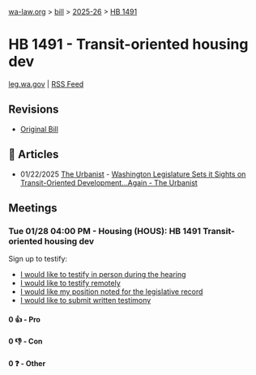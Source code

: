 [wa-law.org](/) > [bill](/bill/) > [2025-26](/bill/2025-26/) > [HB 1491](/bill/2025-26/hb/1491/)

# HB 1491 - Transit-oriented housing dev
[leg.wa.gov](https://app.leg.wa.gov/billsummary?BillNumber=1491&Year=2025&Initiative=false) | [RSS Feed](./rss.xml)

## Revisions
* [Original Bill](1/)

## 📰 Articles
* 01/22/2025 [The Urbanist](/org/the_urbanist/) - [Washington Legislature Sets it Sights on Transit-Oriented Development…Again - The Urbanist](https://www.theurbanist.org/2025/01/22/washington-legislature-sets-it-sights-on-transit-oriented-development-again/#:~:text=House%20Bill%201491)

## Meetings
### Tue 01/28 04:00 PM - Housing (HOUS): HB 1491 Transit-oriented housing dev
Sign up to testify:
* [I would like to testify in person during the hearing](https://app.leg.wa.gov/csi/Testifier/Add?chamber=House&mId=32607&aId=162186&caId=25112&tId=1)
* [I would like to testify remotely](https://app.leg.wa.gov/csi/Testifier/Add?chamber=House&mId=32607&aId=162186&caId=25112&tId=2)
* [I would like my position noted for the legislative record](https://app.leg.wa.gov/csi/Testifier/Add?chamber=House&mId=32607&aId=162186&caId=25112&tId=3)
* [I would like to submit written testimony](https://app.leg.wa.gov/csi/Testifier/Add?chamber=House&mId=32607&aId=162186&caId=25112&tId=4)

#### 0 👍 - Pro

#### 0 👎 - Con

#### 0 ❓ - Other
